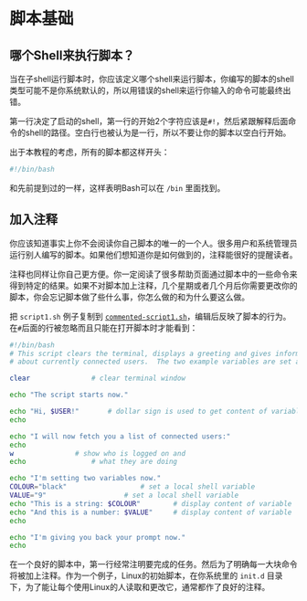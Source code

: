 # 脚本基础

## 哪个Shell来执行脚本？

当在子shell运行脚本时，你应该定义哪个shell来运行脚本，你编写的脚本的shell类型可能不是你系统默认的，所以用错误的shell来运行你输入的命令可能最终出错。

第一行决定了启动的shell，第一行的开始2个字符应该是`#!`，然后紧跟解释后面命令的shell的路径。空白行也被认为是一行，所以不要让你的脚本以空白行开始。

出于本教程的考虑，所有的脚本都这样开头：

```bash
#!/bin/bash
```

和先前提到过的一样，这样表明Bash可以在 `/bin` 里面找到。 

## 加入注释

你应该知道事实上你不会阅读你自己脚本的唯一的一个人。很多用户和系统管理员运行别人编写的脚本。如果他们想知道你是如何做到的，注释能很好的提醒读者。

注释也同样让你自己更方便。你一定阅读了很多帮助页面通过脚本中的一些命令来得到特定的结果。如果不对脚本加上注释，几个星期或者几个月后你需要更改你的脚本，你会忘记脚本做了些什么事，你怎么做的和为什么要这么做。

把 `script1.sh` 例子复制到 [`commented-script1.sh`](https://github.com/ShadowRZ/Bash-Beginners-Guide-CN/blob/master/Scripts/commented-script1.sh)，编辑后反映了脚本的行为。在`#`后面的行被忽略而且只能在打开脚本时才能看到： 

```bash
#!/bin/bash
# This script clears the terminal, displays a greeting and gives information
# about currently connected users.  The two example variables are set and displayed.

clear				# clear terminal window

echo "The script starts now."

echo "Hi, $USER!"		# dollar sign is used to get content of variable
echo

echo "I will now fetch you a list of connected users:"
echo							
w				# show who is logged on and
echo				# what they are doing

echo "I'm setting two variables now."
COLOUR="black"					# set a local shell variable
VALUE="9"					# set a local shell variable
echo "This is a string: $COLOUR"		# display content of variable 
echo "And this is a number: $VALUE"		# display content of variable
echo

echo "I'm giving you back your prompt now."
echo
```

在一个良好的脚本中，第一行经常注明要完成的任务。然后为了明确每一大块命令将被加上注释。作为一个例子，Linux的初始脚本，在你系统里的 `init.d` 目录下，为了能让每个使用Linux的人读取和更改它，通常都作了良好的注释。 
